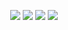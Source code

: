 <p align="center">
  <a href="https://soupbowl.io"><img src="https://img.shields.io/badge/has-website-FE6100?style=for-the-badge&logo=html5&logoColor=white"/></a>
  <a href="https://mstdn.social/@soupbowl"><img src="https://img.shields.io/badge/has-mastodon-6364FF?style=for-the-badge&logo=mastodon&logoColor=white"/></a>
  <a href="https://matrix.to/#/@soupbowl:mozilla.org"><img src="https://img.shields.io/badge/has-matrix-000000?style=for-the-badge&logo=matrix&logoColor=white"/></a>
  <a href="https://www.buymeacoffee.com/soupbowl"><img src="https://img.shields.io/badge/has-donate-FDDB00?style=for-the-badge&logo=buymeacoffee&logoColor=white"/></a>
</p>
